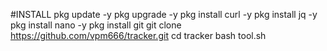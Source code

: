 #INSTALL
pkg update -y pkg upgrade -y pkg install curl -y pkg install jq -y pkg install nano -y pkg install git git clone https://github.com/vpm666/tracker.git cd tracker bash tool.sh
